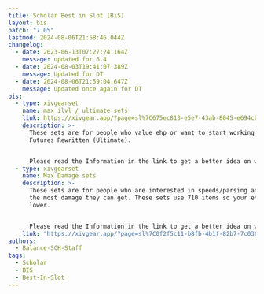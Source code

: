```yaml
---
title: Scholar Best in Slot (BiS)
layout: bis
patch: "7.05"
lastmod: 2024-08-06T21:58:46.044Z
changelog:
  - date: 2023-06-13T07:27:24.164Z
    message: updated for 6.4
  - date: 2024-08-03T19:41:07.389Z
    message: Updated for DT
  - date: 2024-08-06T21:59:04.647Z
    message: updated once again for DT
bis:
  - type: xivgearset
    name: max ilvl / ultimate sets
    link: https://xivgear.app/?page=sl%7C675ec813-e5e7-43ab-8045-e694cb5ca5d6
    description: >-
      These sets are for people who value ehp or want to start working towards
      Futures Rewritten (Ultimate).


      Please read the Information in the link to get a better idea on what to pick.
  - type: xivgearset
    name: Max Damage sets
    description: >-
      These sets are for people who are interested in speeds/parsing and want
      the most damage they can get. These sets use 710 items so your ehp will be
      lower.


      Please read the Information in the link to get a better idea on what to pick.
    link: "https://xivgear.app/?page=sl%7C0f2f5c11-b8fb-4b1f-82b7-7c036477ca0f "
authors:
  - Balance-SCH-Staff
tags:
  - Scholar
  - BIS
  - Best-In-Slot
---
```

